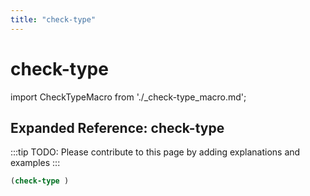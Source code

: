 ```yaml
---
title: "check-type"
---
```


# check-type

import CheckTypeMacro from './_check-type_macro.md';

<CheckTypeMacro />

## Expanded Reference: check-type

:::tip
TODO: Please contribute to this page by adding explanations and examples
:::

```lisp
(check-type )
```

